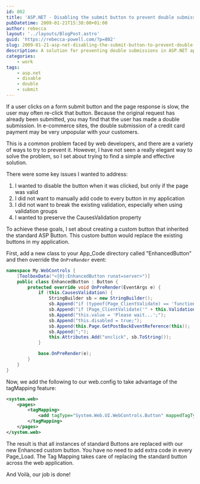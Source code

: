 ```yaml
---
id: 802
title: 'ASP.NET - Disabling the submit button to prevent double submissions'
pubDatetime: 2009-01-21T15:38:00+01:00
author: rebecca
layout: '../layouts/BlogPost.astro'
guid: 'https://rebecca-powell.com/?p=802'
slug: 2009-01-21-asp-net-disabling-the-submit-button-to-prevent-double-submissions
description: A solution for preventing double submissions in ASP.NET applications by creating a custom button that disables itself upon being clicked.
categories:
    - work
tags:
    - asp.net
    - disable
    - double
    - submit
---
```


If a user clicks on a form submit button and the page response is slow, the user may often re-click that button. Because the original request has already been submitted, you may find that the user has made a double submission. In e-commerce sites, the double submission of a credit card payment may be very unpopular with your customers.

This is a common problem faced by web developers, and there are a variety of ways to try to prevent it. However, I have not seen a really elegant way to solve the problem, so I set about trying to find a simple and effective solution.

There were some key issues I wanted to address:

1. I wanted to disable the button when it was clicked, but only if the page was valid
2. I did not want to manually add code to every button in my application
3. I did not want to break the existing validation, especially when using validation groups
4. I wanted to preserve the CausesValidation property

To achieve these goals, I set about creating a custom button that inherited the standard ASP Button. This custom button would replace the existing buttons in my application.

First, add a new class to your App_Code directory called "EnhancedButton" and then override the `OnPreRender` event:

```csharp
namespace My.WebControls {
    [ToolboxData("<{0}:EnhancedButton runat=server>")]
    public class EnhancedButton : Button {
        protected override void OnPreRender(EventArgs e) {
            if (this.CausesValidation) {
                StringBuilder sb = new StringBuilder();
                sb.Append("if (typeof(Page_ClientValidate) == 'function') { ");
                sb.Append("if (Page_ClientValidate('" + this.ValidationGroup + "') == false) { return false; }} ");
                sb.Append("this.value = 'Please wait...';");
                sb.Append("this.disabled = true;");
                sb.Append(this.Page.GetPostBackEventReference(this));
                sb.Append(";");
                this.Attributes.Add("onclick", sb.ToString());
            }

            base.OnPreRender(e);
        }
    }
}
```

Now, we add the following to our web.config to take advantage of the tagMapping feature:

```xml
<system.web>
    <pages>
        <tagMapping>
            <add tagType="System.Web.UI.WebControls.Button" mappedTagType="My.WebControls.EnhancedButton" />
        </tagMapping>
    </pages>
</system.web>
```

The result is that all instances of standard Buttons are replaced with our new Enhanced custom button. You have no need to add extra code in every Page_Load. The Tag Mapping takes care of replacing the standard button across the web application.

And&nbsp;Voilà, our job is done!